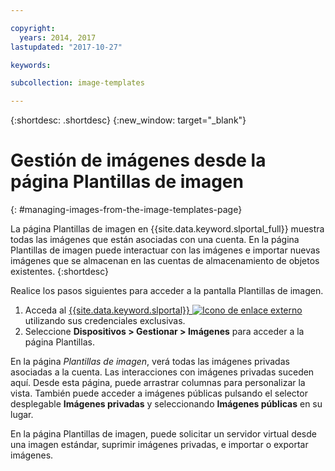 ```yaml
---

copyright:
  years: 2014, 2017
lastupdated: "2017-10-27"

keywords:

subcollection: image-templates

---
```


{:shortdesc: .shortdesc}
{:new_window: target="_blank"}

# Gestión de imágenes desde la página Plantillas de imagen
{: #managing-images-from-the-image-templates-page}

La página Plantillas de imagen en {{site.data.keyword.slportal_full}} muestra todas las imágenes que están asociadas con una cuenta. En la página Plantillas de imagen puede interactuar con las imágenes e importar nuevas imágenes que se almacenan en las cuentas de almacenamiento de objetos existentes.
{:shortdesc}

Realice los pasos siguientes para acceder a la pantalla Plantillas de imagen.

1. Acceda al [{{site.data.keyword.slportal}} ![Icono de enlace externo](../../icons/launch-glyph.svg "Icono de enlace externo")](https://control.softlayer.com/) utilizando sus credenciales exclusivas.
2. Seleccione **Dispositivos > Gestionar > Imágenes** para acceder a la página Plantillas.

En la página *Plantillas de imagen*, verá todas las imágenes privadas asociadas a la cuenta. Las interacciones con imágenes privadas suceden aquí. Desde esta página, puede arrastrar columnas para personalizar la vista. También puede acceder a imágenes públicas pulsando el selector desplegable **Imágenes privadas** y seleccionando **Imágenes públicas** en su lugar.

En la página Plantillas de imagen, puede solicitar un servidor virtual desde una imagen estándar, suprimir imágenes privadas, e importar o exportar imágenes.
